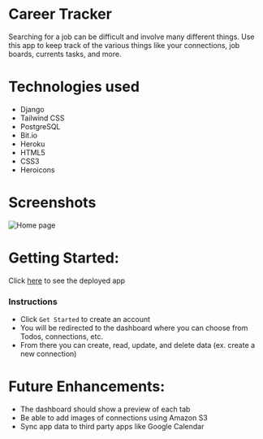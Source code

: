 # Career Tracker
Searching for a job can be difficult and involve many different things. Use this app to keep track of the various things like your connections, job boards, currents tasks, and more.
# Technologies used
- Django
- Tailwind CSS
- PostgreSQL
- Bit.io
- Heroku
- HTML5
- CSS3
- Heroicons

# Screenshots 
![Home page](/static/images/home.png)

# Getting Started:
Click [here](https://careertracker.herokuapp.com/) to see the deployed app

### Instructions
- Click `Get Started` to create an account
- You will be redirected to the dashboard where you can choose from Todos, connections, etc.
- From there you can create, read, update, and delete data (ex. create a new connection)

# Future Enhancements: 
- The dashboard should show a preview of each tab
- Be able to add images of connections using Amazon S3
- Sync app data to third party apps like Google Calendar
